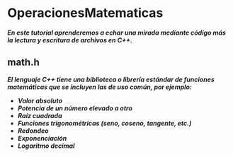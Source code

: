 # OperacionesMatematicas

**_En este tutorial aprenderemos a echar una mirada mediante código más la lectura y escritura de archivos en C++._**

## math.h

**_El lenguaje C++ tiene una biblioteca o librería estándar de funciones matemáticas que se incluyen las de uso común, por ejemplo:_**

- **_Valor absoluto_**
- **_Potencia de un número elevado a otro_**
- **_Raíz cuadrada_**
- **_Funciones trigonométricas (seno, coseno, tangente, etc.)_**
- **_Redondeo_**
- **_Exponenciación_**
- **_Logaritmo decimal_**
